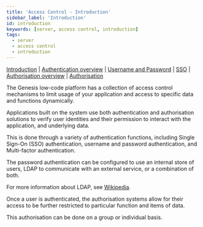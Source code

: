 ```yaml
---
title: 'Access Control - Introduction'
sidebar_label: 'Introduction'
id: introduction
keywords: [server, access control, introduction]
tags:
  - server
  - access control
  - introduction
---
```


[Introduction](../../../server/access-control/introduction)  | [Authentication overview](../../../server/access-control/authentication-overview) | [Username and Password](../../../server/access-control/password-authentication) | [SSO](../../../server/access-control/sso-authentication) | [Authorisation overview](../../../server/access-control/authorisation-overview) | [Authorisation](../../../server/access-control/authorisation)

The Genesis low-code platform has a collection of access control mechanisms to limit usage of your application and access to specific data and functions dynamically.

Applications built on the system use both authentication and authorisation solutions to verify user identities and their permission to interact with the application, and underlying data.

This is done through a variety of authentication functions, including Single Sign-On (SSO) authentication, username and password authentication, and Multi-factor authentication.

The password authentication can be configured to use an internal store of users, LDAP to communicate with an external service, or a combination of both.

For more information about LDAP, see [Wikipedia](https://en.wikipedia.org/wiki/Lightweight_Directory_Access_Protocol).

Once a user is authenticated, the authorisation systems allow for their access to be further restricted to particular function and items of data.

This authorisation can be done on a group or individual basis.

